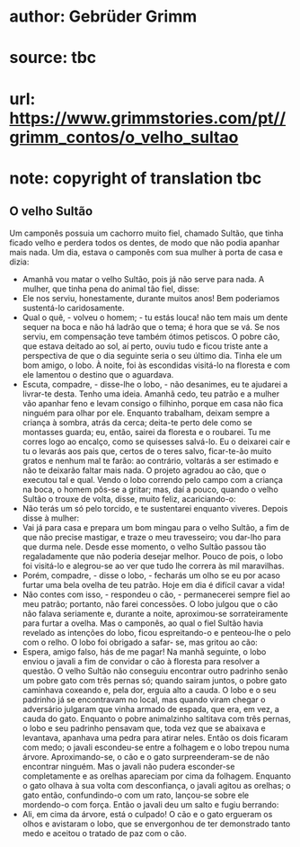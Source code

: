 # author: Gebrüder Grimm
# source: tbc
# url: https://www.grimmstories.com/pt//grimm_contos/o_velho_sultao
# note: copyright of translation tbc

## O velho Sultão 

Um camponês possuia um cachorro muito fiel, chamado Sultão, que tinha
ficado velho e perdera todos os dentes, de modo que não podia apanhar
mais nada. Um dia, estava o camponês com sua mulher à porta de casa e
dizia:
- Amanhã vou matar o velho Sultão, pois já não serve para nada.
A mulher, que tinha pena do animal tão fiel, disse:
- Ele nos serviu, honestamente, durante muitos anos! Bem poderiamos
sustentá-lo caridosamente.
- Qual o quê, - volveu o homem; - tu estás louca! não tem mais um dente
sequer na boca e não há ladrão que o tema; é hora que se vá. Se nos
serviu, em compensação teve também ótimos petiscos.
O pobre cão, que estava deitado ao sol, aí perto, ouviu tudo e ficou
triste ante a perspectiva de que o dia seguinte seria o seu último dia.
Tinha ele um bom amigo, o lobo. À noite, foi às escondidas visitá-lo na
floresta e com ele lamentou o destino que o aguardava.
- Escuta, compadre, - disse-lhe o lobo, - não desanimes, eu te ajudarei
a livrar-te desta. Tenho uma ideia. Amanhã cedo, teu patrão e a mulher
vão apanhar feno e levam consigo o filhinho, porque em casa não fica
ninguém para olhar por ele. Enquanto trabalham, deixam sempre a criança
à sombra, atrás da cerca; deita-te perto dele como se montasses guarda;
eu, então, sairei da floresta e o roubarei. Tu me corres logo ao
encalço, como se quisesses salvá-lo. Eu o deixarei cair e tu o levarás
aos pais que, certos de o teres salvo, ficar-te-ão muito gratos e nenhum
mal te farão: ao contrário, voltarás a ser estimado e não te deixarão
faltar mais nada.
O projeto agradou ao cão, que o executou tal e qual. Vendo o lobo
correndo pelo campo com a criança na boca, o homem pôs-se a gritar; mas,
daí a pouco, quando o velho Sultão o trouxe de volta, disse, muito
feliz, acariciando-o:
- Não terás um só pelo torcido, e te sustentarei enquanto viveres.
Depois disse à mulher:
- Vai já para casa e prepara um bom mingau para o velho Sultão, a fim de
que não precise mastigar, e traze o meu travesseiro; vou dar-lho para
que durma nele.
Desde esse momento, o velho Sultão passou tão regaladamente que não
poderia desejar melhor. Pouco de pois, o lobo foi visitá-lo e alegrou-se
ao ver que tudo lhe correra às mil maravilhas.
- Porém, compadre, - disse o lobo, - fecharás um olho se eu por acaso
furtar uma bela ovelha de teu patrão. Hoje em dia é difícil cavar a
vida!
- Não contes com isso, - respondeu o cão, - permanecerei sempre fiel ao
meu patrão; portanto, não farei concessões.
O lobo julgou que o cão não falava seriamente e, durante a noite,
aproximou-se sorrateiramente para furtar a ovelha. Mas o camponês, ao
qual o fiel Sultão havia revelado as intenções do lobo, ficou
espreitando-o e penteou-lhe o pelo com o relho. O lobo foi obrigado a
safar- se, mas gritou ao cão:
- Espera, amigo falso, hás de me pagar!
Na manhã seguinte, o lobo enviou o javali a fim de convidar o cão à
floresta para resolver a questão. O velho Sultão não conseguiu encontrar
outro padrinho senão um pobre gato com três pernas só; quando sairam
juntos, o pobre gato caminhava coxeando e, pela dor, erguia alto a
cauda.
O lobo e o seu padrinho já se encontravam no local, mas quando viram
chegar o adversário julgaram que vinha armado de espada, que era, em
vez, a cauda do gato. Enquanto o pobre animalzinho saltitava com três
pernas, o lobo e seu padrinho pensavam que, toda vez que se abaixava e
levantava, apanhava uma pedra para atirar neles. Então os dois ficaram
com medo; o javali escondeu-se entre a folhagem e o lobo trepou numa
árvore.
Aproximando-se, o cão e o gato surpreenderam-se de não encontrar
ninguém. Mas o javali não pudera esconder-se completamente e as orelhas
apareciam por cima da folhagem. Enquanto o gato olhava à sua volta com
desconfiança, o javali agitou as orelhas; o gato então, confundindo-o
com um rato, lançou-se sobre ele mordendo-o com força. Então o javali
deu um salto e fugiu berrando:
- Ali, em cima da árvore, está o culpado!
O cão e o gato ergueram os olhos e avistaram o lobo, que se envergonhou
de ter demonstrado tanto medo e aceitou o tratado de paz com o cão.
